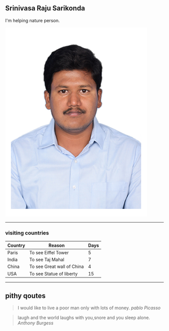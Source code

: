 ## Srinivasa Raju Sarikonda

I'm helping nature person.

![Vasu Photo](https://github.com/SSrinivasaRaju/assignment2_Sarikonda/blob/main/vasu_photo.jpg)

---
### visiting countries
| Country | Reason | Days |
|---------|--------|------|
| Paris | To see Eiffel Tower | 5|
| India | To see Taj Mahal | 7 |
| China | To see Great wall of China | 4 |
| USA | To see Statue of liberty | 15 |

----
## pithy qoutes
>I would like to live a poor man only with lots of money.  *pablo Picasso*

>laugh and the world laughs with you,snore and you sleep alone.  *Anthony Burgess*